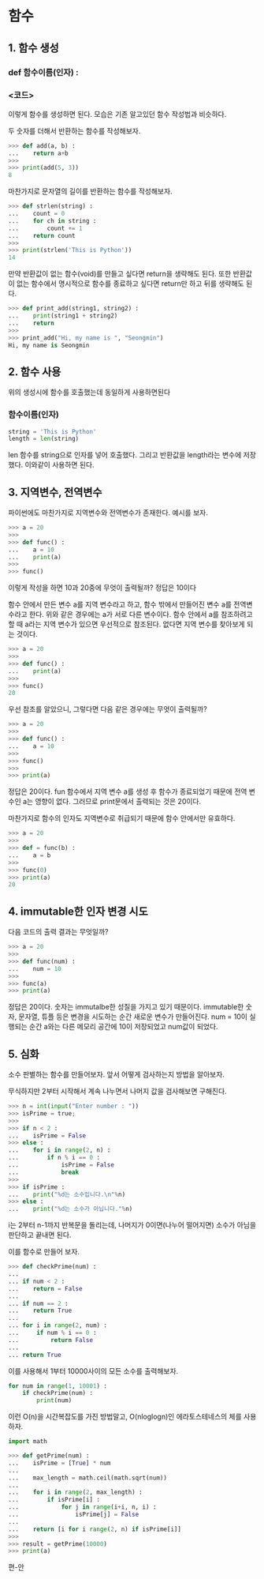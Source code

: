 # 함수

## 1. 함수 생성

### def 함수이름(인자) :

###        <코드>

이렇게 함수를 생성하면 된다. 모습은 기존 알고있던 함수 작성법과 비슷하다.

두 숫자를 더해서 반환하는 함수를 작성해보자.

```python
>>> def add(a, b) :
...    return a+b
>>>
>>> print(add(5, 3))
8
```

마찬가지로 문자열의 길이를 반환하는 함수를 작성해보자.

```python
>>> def strlen(string) :
...    count = 0
...    for ch in string :
...        count += 1
...    return count
>>>
>>> print(strlen('This is Python'))
14
```



만약 반환값이 없는 함수(void)를 만들고 싶다면 return을 생략해도 된다. 또한 반환값이 없는 함수에서 명시적으로 함수를 종료하고 싶다면 return만 하고 뒤를 생략해도 된다.

```python
>>> def print_add(string1, string2) :
...    print(string1 + string2)
...    return
>>> 
>>> print_add("Hi, my name is ", "Seongmin")
Hi, my name is Seongmin
```



## 2. 함수 사용

위의 생성시에 함수를 호출했는데 동일하게 사용하면된다

### 함수이름(인자)

```python
string = 'This is Python'
length = len(string)
```

len 함수를 string으로 인자를 넣어 호출했다. 그리고 반환값을 length라는 변수에 저장했다. 이와같이 사용하면 된다.



## 3. 지역변수, 전역변수

파이썬에도 마찬가지로 지역변수와 전역변수가 존재한다. 예시를 보자.

```python
>>> a = 20
>>>
>>> def func() :
...    a = 10
...    print(a)
>>>    
>>> func()
```

이렇게 작성을 하면 10과 20중에 무엇이 출력될까? 정답은 10이다

함수 안에서 만든 변수 a를 지역 변수라고 하고, 함수 밖에서 만들어진 변수 a를 전역변수라고 한다. 위와 같은 경우에는 a가 서로 다른 변수이다. 함수 안에서 a를 참조하려고 할 때 a라는 지역 변수가 있으면 우선적으로 참조된다. 없다면 지역 변수를 찾아보게 되는 것이다.

```python
>>> a = 20
>>> 
>>> def func() :
...    print(a)
>>>    
>>> func()
20
```



우선 참조를 알았으니, 그렇다면 다음 같은 경우에는 무엇이 출력될까?

```python
>>> a = 20
>>>
>>> def func() :
...    a = 10
>>>    
>>> func()
>>>
>>> print(a)
```

정답은 20이다. fun 함수에서 지역 변수 a를 생성 후 함수가 종료되었기 때문에 전역 변수인 a는 영향이 없다. 그러므로 print문에서 출력되는 것은 20이다.

마찬가지로 함수의 인자도 지역변수로 취급되기 때문에 함수 안에서만 유효하다.

```python
>>> a = 20
>>>
>>> def = func(b) :
...    a = b
>>>
>>> func(0)
>>> print(a)
20
```



## 4. immutable한 인자 변경 시도

다음 코드의 출력 결과는 무엇일까?

```python
>>> a = 20
>>> 
>>> def func(num) :
...    num = 10
>>>     
>>> func(a)
>>> print(a)
```

정답은 20이다. 숫자는 immutalbe한 성질을 가지고 있기 때문이다. immutable한 숫자, 문자열, 튜플 등은 변경을 시도하는 순간 새로운 변수가 만들어진다. num = 10이 실행되는 순간 a와는 다른 메모리 공간에 10이 저장되었고 num값이 되었다.



## 5. 심화

소수 판별하는 함수를 만들어보자. 앞서 어떻게 검사하는지 방법을 알아보자.

무식하지만 2부터 시작해서 계속 나누면서 나머지 값을 검사해보면 구해진다.

```python
>>> n = int(input("Enter number : "))
>>> isPrime = true;
>>> 
>>> if n < 2 :
...    isPrime = False
>>> else :
...    for i in range(2, n) :
...        if n % i == 0 :
...            isPrime = False
...			   break
>>>            
>>> if isPrime :
...    print("%d는 소수입니다.\n"%n)
>>> else :
...    print("%d는 소수가 아닙니다."%n)
```

i는 2부터 n-1까지 반복문을 돌리는데, 나머지가 0이면(나누어 떨어지면) 소수가 아님을 판단하고 끝내면 된다.



이를 함수로 만들어 보자.

```python
>>> def checkPrime(num) :
...
... if num < 2 :
...    return = False
...
... if num == 2 :
...    return True
...
... for i in range(2, num) :
...     if num % i == 0 :
...         return False
...
... return True
```

이를 사용해서 1부터 10000사이의 모든 소수를 출력해보자.

```python
for num in range(1, 10001) :
    if checkPrime(num) :
        print(num)
```



이런 O(n)을 시간복잡도를 가진 방법말고, O(nloglogn)인 에라토스테네스의 체를 사용하자.

```python
import math

>>> def getPrime(num) :
...    isPrime = [True] * num
...    
...    max_length = math.ceil(math.sqrt(num))
... 
...    for i in range(2, max_length) :
...        if isPrime[i] :
...            for j in range(i+i, n, i) :
...                isPrime[j] = False
...    
...    return [i for i range(2, n) if isPrime[i]]
>>>
>>> result = getPrime(10000)
>>> print(a)
```

편-안